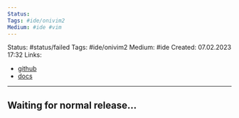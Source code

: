 ```yaml
---
Status: 
Tags: #ide/onivim2
Medium: #ide #vim
---
```

Status: #status/failed
Tags: #ide/onivim2
Medium: #ide
Created: 07.02.2023 17:32
Links: 
- [github](https://github.com/onivim/oni2)
- [docs](https://onivim.github.io/docs/getting-started/why-onivim)
___
## Waiting for normal release...